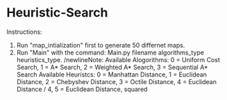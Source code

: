 # Heuristic-Search
Instructions:
  1. Run "map_intialization" first to generate 50 differnet maps.
  2. Run "Main" with the command: Main.py filename algorithms_type heuristics_type.
    /newlineNote:
      Available Alogorithms: 0 = Uniform Cost Search, 1 = A* Search, 2 = Weighted A* Search, 3 = Sequential A* Search
      Available Heuristcs: 0 = Manhattan Distance, 1 = Euclidean Distance, 2 = Chebyshev Distance, 3 = Octile Distance, 4 = Euclidean Distance / 4, 5 = Euclidean Distance, squared
